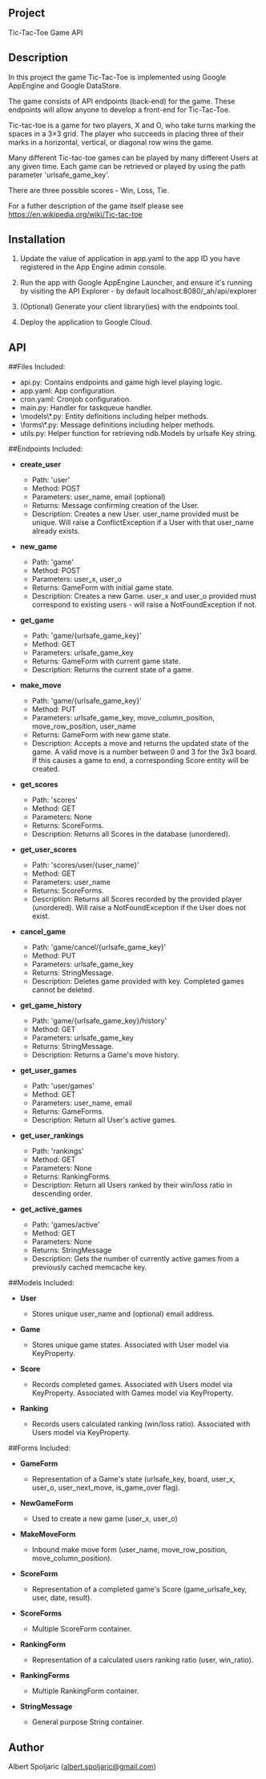 Project
-------
Tic-Tac-Toe Game API

Description
-----------
In this project the game Tic-Tac-Toe is implemented using Google AppEngine and Google DataStore.

The game consists of API endpoints (back-end) for the game. These endpoints will allow anyone to develop a front-end for Tic-Tac-Toe.

Tic-tac-toe is a game for two players, X and O, who take turns marking the spaces in a 3×3 grid. The player who succeeds in placing three of their marks in a horizontal, vertical, or diagonal row wins the game.

Many different Tic-tac-toe games can be played by many different Users at any given time. Each game can be retrieved or played by using the path parameter 'urlsafe_game_key'.

There are three possible scores - Win, Loss, Tie.

For a futher description of the game itself please see https://en.wikipedia.org/wiki/Tic-tac-toe


Installation
------------
1) Update the value of application in app.yaml to the app ID you have registered in the App Engine admin console.

2) Run the app with Google AppEngine Launcher, and ensure it's running by visiting the API Explorer - by default localhost:8080/_ah/api/explorer

3) (Optional) Generate your client library(ies) with the endpoints tool.

4) Deploy the application to Google Cloud.

API
---
##Files Included:
 - api.py: Contains endpoints and game high level playing logic.
 - app.yaml: App configuration.
 - cron.yaml: Cronjob configuration.
 - main.py: Handler for taskqueue handler.
 - \models\\*.py: Entity definitions including helper methods.
 - \forms\\*.py: Message definitions including helper methods.
 - utils.py: Helper function for retrieving ndb.Models by urlsafe Key string.

##Endpoints Included:
 - **create_user**
    - Path: 'user'
    - Method: POST
    - Parameters: user_name, email (optional)
    - Returns: Message confirming creation of the User.
    - Description: Creates a new User. user_name provided must be unique. Will
    raise a ConflictException if a User with that user_name already exists.

 - **new_game**
    - Path: 'game'
    - Method: POST
    - Parameters: user_x, user_o
    - Returns: GameForm with initial game state.
    - Description: Creates a new Game. user_x and user_o provided must correspond to
    existing users - will raise a NotFoundException if not.

 - **get_game**
    - Path: 'game/{urlsafe_game_key}'
    - Method: GET
    - Parameters: urlsafe_game_key
    - Returns: GameForm with current game state.
    - Description: Returns the current state of a game.

 - **make_move**
    - Path: 'game/{urlsafe_game_key}'
    - Method: PUT
    - Parameters: urlsafe_game_key, move_column_position, move_row_position, user_name
    - Returns: GameForm with new game state.
    - Description: Accepts a move and returns the updated state of the game. A valid move
    is a number between 0 and 3 for the 3x3 board.
    If this causes a game to end, a corresponding Score entity will be created.

 - **get_scores**
    - Path: 'scores'
    - Method: GET
    - Parameters: None
    - Returns: ScoreForms.
    - Description: Returns all Scores in the database (unordered).

 - **get_user_scores**
    - Path: 'scores/user/{user_name}'
    - Method: GET
    - Parameters: user_name
    - Returns: ScoreForms.
    - Description: Returns all Scores recorded by the provided player (unordered).
    Will raise a NotFoundException if the User does not exist.

 - **cancel_game**
    - Path: 'game/cancel/{urlsafe_game_key}'
    - Method: PUT
    - Parameters: urlsafe_game_key
    - Returns: StringMessage.
    - Description: Deletes game provided with key. Completed games cannot be deleted.

 - **get_game_history**
    - Path: 'game/{urlsafe_game_key}/history'
    - Method: GET
    - Parameters: urlsafe_game_key
    - Returns: StringMessage.
    - Description: Returns a Game's move history.

 - **get_user_games**
    - Path: 'user/games'
    - Method: GET
    - Parameters: user_name, email
    - Returns: GameForms.
    - Description: Return all User's active games.

 - **get_user_rankings**
    - Path: 'rankings'
    - Method: GET
    - Parameters: None
    - Returns: RankingForms.
    - Description: Return all Users ranked by their win/loss ratio in descending order.

 - **get_active_games**
    - Path: 'games/active'
    - Method: GET
    - Parameters: None
    - Returns: StringMessage
    - Description: Gets the number of currently active games from a previously
    cached memcache key.

##Models Included:
 - **User**
    - Stores unique user_name and (optional) email address.

 - **Game**
    - Stores unique game states. Associated with User model via KeyProperty.

 - **Score**
    - Records completed games. Associated with Users model via KeyProperty.
    Associated with Games model via KeyProperty.

 - **Ranking**
    - Records users calculated ranking (win/loss ratio).
    Associated with Users model via KeyProperty.

##Forms Included:
 - **GameForm**
    - Representation of a Game's state (urlsafe_key, board,
    user_x, user_o, user_next_move, is_game_over flag).

 - **NewGameForm**
    - Used to create a new game (user_x, user_o)

 - **MakeMoveForm**
    - Inbound make move form (user_name, move_row_position, move_column_position).

 - **ScoreForm**
    - Representation of a completed game's Score (game_urlsafe_key, user, date,
    result).

 - **ScoreForms**
    - Multiple ScoreForm container.

 - **RankingForm**
    - Representation of a calculated users ranking ratio (user, win_ratio).

 - **RankingForms**
    - Multiple RankingForm container.

 - **StringMessage**
    - General purpose String container.

Author
------
Albert Spoljaric (albert.spoljaric@gmail.com)